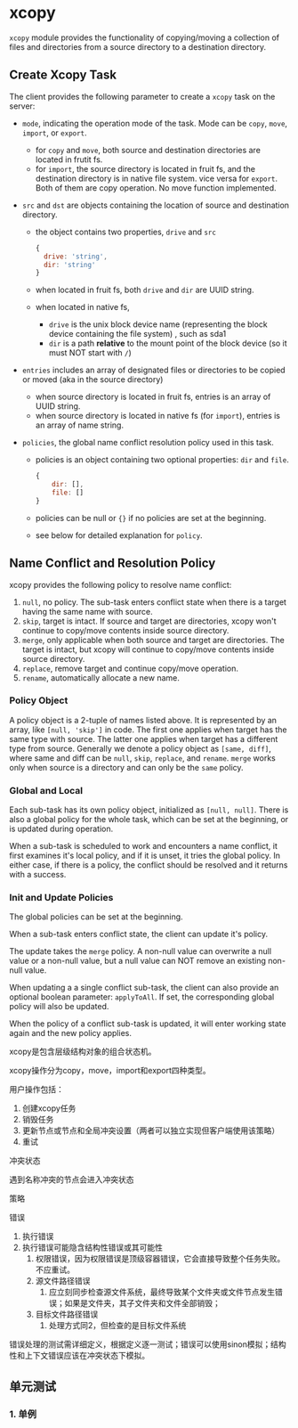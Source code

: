# xcopy

`xcopy` module provides the functionality of copying/moving a collection of files and directories from a source directory to a destination directory.



## Create Xcopy Task

The client provides the following parameter to create a `xcopy` task on the server:

+ `mode`, indicating the operation mode of the task. Mode can be `copy`, `move`, `import`, or `export`. 

  + for `copy` and `move`, both source and destination directories are located in frutit fs.
  + for `import`, the source directory is located in fruit fs, and the destination directory is in native file system. vice versa for `export`. Both of them are copy operation. No move function implemented.

+ `src` and `dst` are objects containing the location of source and destination directory.

  + the object contains two properties, `drive` and `src`

    ```javascript
    {
      drive: 'string',
      dir: 'string'
    }
    ```

  + when located in fruit fs, both `drive` and `dir` are UUID string.

  + when located in native fs,

    +  `drive` is the unix block device name (representing the block device containing the file system) , such as sda1
    +  `dir` is a path **relative** to the mount point of the block device (so it must NOT start with `/`)

+ `entries` includes an array of designated files or directories to be copied or moved (aka in the source directory)

  + when source directory is located in fruit fs, entries is an array of UUID string.
  + when source directory is located in native fs (for `import`), entries is an array of name string.

+ `policies`, the global name conflict resolution policy used in this task.

  + policies is an object containing two optional properties: `dir` and `file`.

    ```javascript
    {
        dir: [],
        file: []
    }
    ```

  + policies can be null or `{}` if no policies are set at the beginning.
  + see below for detailed explanation for `policy`.




## Name Conflict and Resolution Policy

xcopy provides the following policy to resolve name conflict:

1. `null`, no policy. The sub-task enters conflict state when there is a target having the same name with source.
2. `skip`, target is intact. If source and target are directories, xcopy won't continue to copy/move contents inside source directory.
3. `merge`, only applicable when both source and target are directories. The target is intact, but xcopy will continue to copy/move contents inside source directory.
4. `replace`, remove target and continue copy/move operation.
5. `rename`, automatically allocate a new name.

### Policy Object

A policy object is a 2-tuple of names listed above. It is represented by an array, like `[null, 'skip']` in code. The first one applies when target has the same type with source. The latter one applies when target has a different type from source. Generally we denote a policy object as `[same, diff]`, where same and diff can be `null`, `skip`, `replace`, and `rename`. `merge` works only when source is a directory and can only be the `same` policy.



### Global and Local

Each sub-task has its own policy object, initialized as `[null, null]`. There is also a global policy for the whole task, which can be set at the beginning, or is updated during operation.



When a sub-task is scheduled to work and encounters a name conflict, it first examines it's local policy, and if it is unset, it tries the global policy. In either case, if there is a policy, the conflict should be resolved and it returns with a success.



### Init and Update Policies

The global policies can be set at the beginning.



When a sub-task enters conflict state, the client can update it's policy. 



The update takes the `merge` policy. A non-null value can overwrite a null value or a non-null value, but a null value can NOT remove an existing non-null value.



When updating a a single conflict sub-task, the client can also provide an optional boolean parameter: `applyToAll`. If set, the corresponding global policy will also be updated.



When the policy of a conflict sub-task is updated, it will enter working state again and the new policy applies.

















xcopy是包含层级结构对象的组合状态机。



xcopy操作分为copy，move，import和export四种类型。



用户操作包括：

1. 创建xcopy任务
2. 销毁任务
3. 更新节点或节点和全局冲突设置（两者可以独立实现但客户端使用该策略）
4. 重试




冲突状态

遇到名称冲突的节点会进入冲突状态



策略





错误

1. 执行错误
2. 执行错误可能隐含结构性错误或其可能性
   1. 权限错误，因为权限错误是顶级容器错误，它会直接导致整个任务失败。不应重试。
   2. 源文件路径错误
      1. 应立刻同步检查源文件系统，最终导致某个文件夹或文件节点发生错误；如果是文件夹，其子文件夹和文件全部销毁；
   3. 目标文件路径错误
      1. 处理方式同2，但检查的是目标文件系统




错误处理的测试需详细定义，根据定义逐一测试；错误可以使用sinon模拟；结构性和上下文错误应该在冲突状态下模拟。





## 单元测试

### 1. 单例









